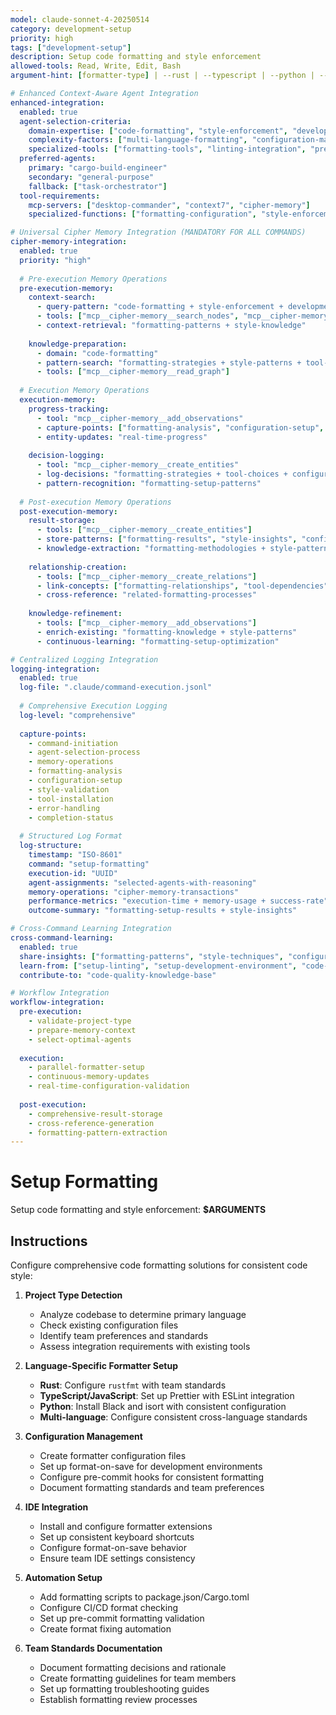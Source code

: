 ```yaml
---
model: claude-sonnet-4-20250514
category: development-setup
priority: high
tags: ["development-setup"]
description: Setup code formatting and style enforcement
allowed-tools: Read, Write, Edit, Bash
argument-hint: [formatter-type] | --rust | --typescript | --python | --prettier

# Enhanced Context-Aware Agent Integration
enhanced-integration:
  enabled: true
  agent-selection-criteria:
    domain-expertise: ["code-formatting", "style-enforcement", "development-tools"]
    complexity-factors: ["multi-language-formatting", "configuration-management", "integration-setup"]
    specialized-tools: ["formatting-tools", "linting-integration", "pre-commit-hooks"]
  preferred-agents:
    primary: "cargo-build-engineer"
    secondary: "general-purpose"
    fallback: ["task-orchestrator"]
  tool-requirements:
    mcp-servers: ["desktop-commander", "context7", "cipher-memory"]
    specialized-functions: ["formatting-configuration", "style-enforcement"]

# Universal Cipher Memory Integration (MANDATORY FOR ALL COMMANDS)
cipher-memory-integration:
  enabled: true
  priority: "high"
  
  # Pre-execution Memory Operations
  pre-execution-memory:
    context-search:
      - query-pattern: "code-formatting + style-enforcement + development-tools"
      - tools: ["mcp__cipher-memory__search_nodes", "mcp__cipher-memory__open_nodes"]
      - context-retrieval: "formatting-patterns + style-knowledge"
    
    knowledge-preparation:
      - domain: "code-formatting"
      - pattern-search: "formatting-strategies + style-patterns + tool-configuration"
      - tools: ["mcp__cipher-memory__read_graph"]
  
  # Execution Memory Operations
  execution-memory:
    progress-tracking:
      - tool: "mcp__cipher-memory__add_observations"
      - capture-points: ["formatting-analysis", "configuration-setup", "style-validation"]
      - entity-updates: "real-time-progress"
    
    decision-logging:
      - tool: "mcp__cipher-memory__create_entities"
      - log-decisions: "formatting-strategies + tool-choices + configuration-decisions"
      - pattern-recognition: "formatting-setup-patterns"
  
  # Post-execution Memory Operations
  post-execution-memory:
    result-storage:
      - tools: ["mcp__cipher-memory__create_entities"]
      - store-patterns: ["formatting-results", "style-insights", "configuration-techniques"]
      - knowledge-extraction: "formatting-methodologies + style-patterns"
    
    relationship-creation:
      - tools: ["mcp__cipher-memory__create_relations"]
      - link-concepts: ["formatting-relationships", "tool-dependencies", "style-connections"]
      - cross-reference: "related-formatting-processes"
    
    knowledge-refinement:
      - tools: ["mcp__cipher-memory__add_observations"]
      - enrich-existing: "formatting-knowledge + style-patterns"
      - continuous-learning: "formatting-setup-optimization"

# Centralized Logging Integration
logging-integration:
  enabled: true
  log-file: ".claude/command-execution.jsonl"
  
  # Comprehensive Execution Logging
  log-level: "comprehensive"
  
  capture-points:
    - command-initiation
    - agent-selection-process
    - memory-operations
    - formatting-analysis
    - configuration-setup
    - style-validation
    - tool-installation
    - error-handling
    - completion-status
  
  # Structured Log Format
  log-structure:
    timestamp: "ISO-8601"
    command: "setup-formatting"
    execution-id: "UUID"
    agent-assignments: "selected-agents-with-reasoning"
    memory-operations: "cipher-memory-transactions"
    performance-metrics: "execution-time + memory-usage + success-rate"
    outcome-summary: "formatting-setup-results + style-insights"

# Cross-Command Learning Integration
cross-command-learning:
  enabled: true
  share-insights: ["formatting-patterns", "style-techniques", "configuration-strategies"]
  learn-from: ["setup-linting", "setup-development-environment", "code-review"]
  contribute-to: "code-quality-knowledge-base"

# Workflow Integration
workflow-integration:
  pre-execution:
    - validate-project-type
    - prepare-memory-context
    - select-optimal-agents
  
  execution:
    - parallel-formatter-setup
    - continuous-memory-updates
    - real-time-configuration-validation
  
  post-execution:
    - comprehensive-result-storage
    - cross-reference-generation
    - formatting-pattern-extraction
---
```


# Setup Formatting

Setup code formatting and style enforcement: **$ARGUMENTS**

## Instructions

Configure comprehensive code formatting solutions for consistent code style:

1. **Project Type Detection**
   - Analyze codebase to determine primary language
   - Check existing configuration files  
   - Identify team preferences and standards
   - Assess integration requirements with existing tools

2. **Language-Specific Formatter Setup**
   - **Rust**: Configure `rustfmt` with team standards
   - **TypeScript/JavaScript**: Set up Prettier with ESLint integration
   - **Python**: Install Black and isort with consistent configuration  
   - **Multi-language**: Configure consistent cross-language standards

3. **Configuration Management**
   - Create formatter configuration files
   - Set up format-on-save for development environments
   - Configure pre-commit hooks for consistent formatting
   - Document formatting standards and team preferences

4. **IDE Integration**
   - Install and configure formatter extensions
   - Set up consistent keyboard shortcuts
   - Configure format-on-save behavior
   - Ensure team IDE settings consistency

5. **Automation Setup**
   - Add formatting scripts to package.json/Cargo.toml
   - Configure CI/CD format checking
   - Set up pre-commit formatting validation
   - Create format fixing automation

6. **Team Standards Documentation**
   - Document formatting decisions and rationale
   - Create formatting guidelines for team members
   - Set up formatting troubleshooting guides
   - Establish formatting review processes


